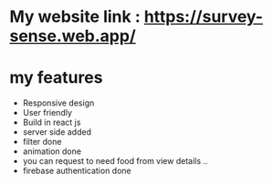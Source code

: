 # My website link : https://survey-sense.web.app/
# my features
- Responsive design
- User friendly
- Build in react js
- server side added 
- filter done 
- animation done
- you can request to need food from view details ..
- firebase authentication done 